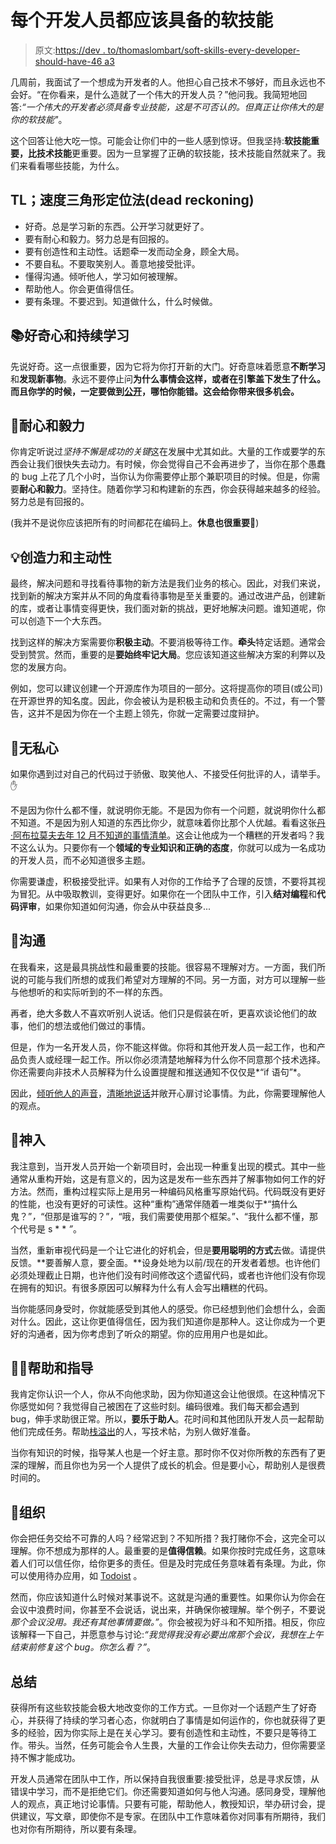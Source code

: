 # 每个开发人员都应该具备的软技能

> 原文:[https://dev . to/thomaslombart/soft-skills-every-developer-should-have-46 a3](https://dev.to/thomaslombart/soft-skills-every-developer-should-have-46a3)

几周前，我面试了一个想成为开发者的人。他担心自己技术不够好，而且永远也不会好。“在你看来，是什么造就了一个伟大的开发人员？”他问我。我简短地回答:*“一个伟大的开发者必须具备专业技能，这是不可否认的。但真正让你伟大的是你的软技能"*。

这个回答让他大吃一惊。可能会让你们中的一些人感到惊讶。但我坚持:**软技能重要，比技术技能**更重要。因为一旦掌握了正确的软技能，技术技能自然就来了。我们来看看哪些技能，为什么。

## TL；速度三角形定位法(dead reckoning)

*   好奇。总是学习新的东西。公开学习就更好了。
*   要有耐心和毅力。努力总是有回报的。
*   要有创造性和主动性。话题牵一发而动全身，顾全大局。
*   不要自私。不要取笑别人。善意地接受批评。
*   懂得沟通。倾听他人，学习如何被理解。
*   帮助他人。你会更值得信任。
*   要有条理。不要迟到。知道做什么，什么时候做。

## [](#curiosity-and-continuous-learning)📚好奇心和持续学习

先说好奇。这一点很重要，因为它将为你打开新的大门。好奇意味着愿意**不断学习**和**发现新事物**。永远不要停止问**为什么事情会这样，或者在引擎盖下发生了什么。而且你学的时候，一定要做到[公开](https://twitter.com/swyx/status/1009174159690264579)，哪怕你能错。这会给你带来很多机会。**

## [](#patience-and-perseverance)💪耐心和毅力

你肯定听说过*坚持不懈是成功的关键*这在发展中尤其如此。大量的工作或要学的东西会让我们很快失去动力。有时候，你会觉得自己不会再进步了，当你在那个愚蠢的 bug 上花了几个小时，当你认为你需要停止那个兼职项目的时候。但是，你需要**耐心和毅力**。坚持住。随着你学习和构建新的东西，你会获得越来越多的经验。努力总是有回报的。

(我并不是说你应该把所有的时间都花在编码上。**休息也很重要**🌴)

## [](#creativity-and-proactivity)💡创造力和主动性

最终，解决问题和寻找看待事物的新方法是我们业务的核心。因此，对我们来说，找到新的解决方案并从不同的角度看待事物是至关重要的。通过改进产品，创建新的库，或者让事情变得更快，我们面对新的挑战，更好地解决问题。谁知道呢，你可以创造下一个大东西。

找到这样的解决方案需要你**积极主动**。不要消极等待工作。**牵头**特定话题。通常会受到赞赏。然而，重要的是**要始终牢记大局**。您应该知道这些解决方案的利弊以及您的发展方向。

例如，您可以建议创建一个开源库作为项目的一部分。这将提高你的项目(或公司)在开源世界的知名度。因此，你会被认为是积极主动和负责任的。不过，有一个警告，这并不是因为你在一个主题上领先，你就一定需要过度辩护。

## [](#egoless)🧠无私心

如果你遇到过对自己的代码过于骄傲、取笑他人、不接受任何批评的人，请举手。✋

不是因为你什么都不懂，就说明你无能。不是因为你有一个问题，就说明你什么都不知道。不是因为别人知道的东西比你少，就意味着你比那个人优越。看看这张[丹·阿布拉莫夫去年 12 月不知道的事情清单](https://overreacted.io/things-i-dont-know-as-of-2018/)。这会让他成为一个糟糕的开发者吗？我不这么认为。只要你有一个**领域的专业知识和正确的态度**，你就可以成为一名成功的开发人员，而不必知道很多主题。

你需要谦虚，积极接受批评。如果有人对你的工作给予了合理的反馈，不要将其视为冒犯。从中吸取教训，变得更好。如果你在一个团队中工作，引入**结对编程**和**代码评审**，如果你知道如何沟通，你会从中获益良多...

## [](#communication)💬沟通

在我看来，这是最具挑战性和最重要的技能。很容易不理解对方。一方面，我们所说的可能与我们所想的或我们希望对方理解的不同。另一方面，对方可以理解一些与他想听的和实际听到的不一样的东西。

再者，绝大多数人不喜欢听别人说话。他们只是假装在听，更喜欢谈论他们的故事，他们的想法或他们做过的事情。

但是，作为一名开发人员，你不能这样做。你将和其他开发人员一起工作，也和产品负责人或经理一起工作。所以你必须清楚地解释为什么你不同意那个技术选择。你还需要向非技术人员解释为什么设置提醒和推送通知不仅仅是*“if 语句”*。

因此，[倾听他人的声音](https://www.ted.com/talks/julian_treasure_5_ways_to_listen_better)，[清晰地说话](https://www.ted.com/talks/julian_treasure_how_to_speak_so_that_people_want_to_listen)并敞开心扉讨论事情。为此，你需要理解他人的观点。

## [](#empathy)🤗神入

我注意到，当开发人员开始一个新项目时，会出现一种重复出现的模式。其中一些通常从重构开始，这是有意义的，因为这是发布一些东西并了解事物如何工作的好方法。然而，重构过程实际上是用另一种编码风格重写原始代码。代码既没有更好的性能，也没有更好的可读性。这种“重构”通常伴随着一堆类似于*“搞什么鬼？”*，*“但那是谁写的？”*，*“哦，我们需要使用那个框架。”*、*“我什么都不懂，那个代号是 s * * *”*。

当然，重新审视代码是一个让它进化的好机会，但是**要用聪明的方式**去做。请提供反馈。**要善解人意，要全面。**设身处地为以前/现在的开发者着想。也许他们必须处理截止日期，也许他们没有时间修改这个遗留代码，或者也许他们没有你现在拥有的知识。有很多原因可以解释为什么有人会写出糟糕的代码。

当你能感同身受时，你就能感受到其他人的感受。你已经想到他们会想什么，会面对什么。因此，这让你更值得信任，因为我们知道你是那种人。这让你成为一个更好的沟通者，因为你考虑到了听众的期望。你的应用用户也是如此。

## [](#helpfulness-and-mentoring)👨‍🏫帮助和指导

我肯定你认识一个人，你从不向他求助，因为你知道这会让他很烦。在这种情况下你感觉如何？我觉得自己被困在了这些时刻。编码很难。我们每天都会遇到 bug，伸手求助很正常。所以，**要乐于助人**。花时间和其他团队开发人员一起帮助他们完成任务。帮助[栈溢出](https://stackoverflow.com/)的人，写技术帖，为别人做好准备。

当你有知识的时候，指导某人也是一个好主意。那时你不仅对你所教的东西有了更深的理解，而且你也为另一个人提供了成长的机会。但是要小心，帮助别人是很费时间的。

## [](#organization)📅组织

你会把任务交给不可靠的人吗？经常迟到？不知所措？我打赌你不会，这完全可以理解。你不想成为那样的人。最重要的是**值得信赖**。如果你按时完成任务，这意味着人们可以信任你，给你更多的责任。但是及时完成任务意味着有条理。为此，你可以使用待办应用，如 [Todoist](https://todoist.com/) 。

然而，你应该知道什么时候对某事说不。这就是沟通的重要性。如果你认为你会在会议中浪费时间，你甚至不会说话，说出来，并确保你被理解。举个例子，不要说*那个会议没用。我还有其他事情要做。”*。你会被视为好斗和不知所措。相反，你应该解释一下自己，并愿意参与讨论:*“我觉得我没有必要出席那个会议，我想在上午结束前修复这个 bug。你怎么看？”*。

## [](#summary)总结

获得所有这些软技能会极大地改变你的工作方式。一旦你对一个话题产生了好奇心，并获得了持续的学习者心态，你就明白了事情是如何运作的，你也就获得了更多的经验，因为你实际上是在关心学习。要有创造性和主动性，不要只是等待工作。带头。当然，任务可能会令人生畏，大量的工作会让你失去动力，但你需要坚持不懈才能成功。

开发人员通常在团队中工作，所以保持自我很重要:接受批评，总是寻求反馈，从错误中学习，而不是拒绝它们。你还需要知道如何与他人沟通。感同身受，理解他人的观点，真正地讨论事情。只要有可能，帮助他人，教授知识，举办研讨会，提供建议，写文章，即使你不是专家。在团队中工作意味着你对同事有所期待，我们也对你有所期待，所以要有条理。